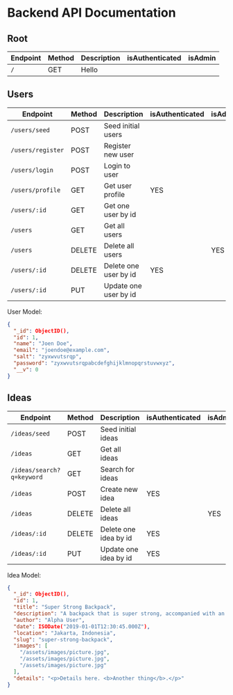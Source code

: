 # Backend API Documentation

## Root

| Endpoint | Method | Description | isAuthenticated | isAdmin |
| -------- | ------ | ----------- | --------------- | ------- |
| `/`      | GET    | Hello       |                 |         |

## Users

| Endpoint          | Method | Description           | isAuthenticated | isAdmin | hasAPIKey |
| ----------------- | ------ | --------------------- | --------------- | ------- | --------- |
| `/users/seed`     | POST   | Seed initial users    |                 |         | YES       |
| `/users/register` | POST   | Register new user     |                 |         |           |
| `/users/login`    | POST   | Login to user         |                 |         |           |
| `/users/profile`  | GET    | Get user profile      | YES             |         |           |
| `/users/:id`      | GET    | Get one user by id    |                 |         |           |
| `/users`          | GET    | Get all users         |                 |         |           |
| `/users`          | DELETE | Delete all users      |                 | YES     |           |
| `/users/:id`      | DELETE | Delete one user by id | YES             |         |           |
| `/users/:id`      | PUT    | Update one user by id |                 |         |           |

User Model:

```json
{
  "_id": ObjectID(),
  "id": 1,
  "name": "Joen Doe",
  "email": "joendoe@example.com",
  "salt": "zyxwvutsrqp",
  "password": "zyxwvutsrqpabcdefghijklmnopqrstuvwxyz",
  "__v": 0
}
```

## Ideas

| Endpoint                  | Method | Description           | isAuthenticated | isAdmin | hasAPIKey |
| ------------------------- | ------ | --------------------- | --------------- | ------- | --------- |
| `/ideas/seed`             | POST   | Seed initial ideas    |                 |         | YES       |
| `/ideas`                  | GET    | Get all ideas         |                 |         |           |
| `/ideas/search?q=keyword` | GET    | Search for ideas      |                 |         |           |
| `/ideas`                  | POST   | Create new idea       | YES             |         |           |
| `/ideas`                  | DELETE | Delete all ideas      |                 | YES     |           |
| `/ideas/:id`              | DELETE | Delete one idea by id | YES             |         |           |
| `/ideas/:id`              | PUT    | Update one idea by id | YES             |         |           |

Idea Model:

```json
{
  "_id": ObjectID(),
  "id": 1,
  "title": "Super Strong Backpack",
  "description": "A backpack that is super strong, accompanied with an app to track your belongings inside. Marvelous!",
  "author": "Alpha User",
  "date": ISODate("2019-01-01T12:30:45.000Z"),
  "location": "Jakarta, Indonesia",
  "slug": "super-strong-backpack",
  "images": [
    "/assets/images/picture.jpg",
    "/assets/images/picture.jpg",
    "/assets/images/picture.jpg"
  ],
  "details": "<p>Details here. <b>Another thing</b>.</p>"
}
```

